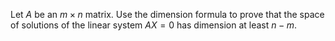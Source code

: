 Let $A$ be an $m\times n$ matrix. Use the dimension formula to prove that the space of solutions of the linear system $AX=0$ has dimension at least $n-m$.